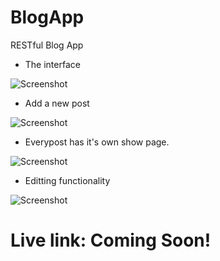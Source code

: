 # BlogApp
RESTful Blog App

* The interface

![Screenshot](https://s5.postimg.org/qbrtcxq6f/screencapture_localhost_3000_blogs_1482717707198.png)

* Add a new post

![Screenshot](https://s5.postimg.org/l1muln5xj/screencapture_localhost_3000_blogs_new_148271789.png)

* Everypost has it's own show page.

![Screenshot](https://s5.postimg.org/pjp5dqlzb/screencapture_localhost_3000_blogs_58536b1d97470.png)

* Editting functionality

![Screenshot](https://s5.postimg.org/cgtiugvrb/screencapture_localhost_3000_blogs_58536b1d97470.png)

# Live link: Coming Soon!
